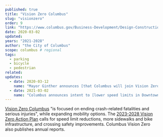 ```yaml
---
published: true
title: "Vision Zero Columbus"
slug: "visionzero"
order: 9
link: "https://www.columbus.gov/Business-Development/Design-Construction/Street-Road-Projects/Vision-Zero-Home"
date: 2020-03-02
updated:
years: "2021-2028"
author: "the City of Columbus"
scope: columbus # regional
tags:
  - parking
  - bicycle
  - pedestrian
related:
updates:
  - date: 2020-03-12
    name: "Mayor Ginther announces [that Columbus will join Vision Zero](https://columbusunderground.com/columbus-signs-on-to-vision-zero-initiative-bw1/)"
  - date: 2021-03-02
    name: "Columbus announces intent to [lower speed limits in Downtown Columbus](https://columbusunderground.com/columbus-signs-on-to-vision-zero-initiative-bw1/), among other priorities in the Vision Zero Action Plan 1.0"
---
```


[Vision Zero Columbus](https://www.columbus.gov/Business-Development/Design-Construction/Street-Road-Projects/Vision-Zero-Home) "is focused on ending crash-related fatalities and serious injuries", while expanding mobility options. The [2023-2028 Vision Zero Action Plan](https://www.columbus.gov/files/sharedassets/city/v/1/business-and-development/design-amp-construction/contractor-information/vision-zero-home/vision-zero-columbus-action-plan-2023-2028.pdf) calls for speed limit reductions, more sidewalks and bike infrastructure, and crossing safety improvements. Columbus Vision Zero also publishes annual reports.